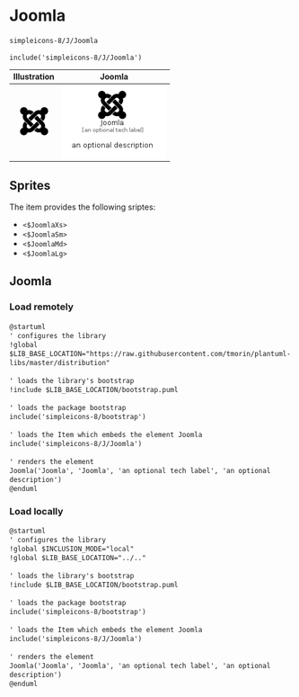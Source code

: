 # Joomla


```text
simpleicons-8/J/Joomla
```

```text
include('simpleicons-8/J/Joomla')
```



| Illustration | Joomla |
| :---: | :---: |
| ![illustration for Illustration](../../simpleicons-8/J/Joomla.png) | ![illustration for Joomla](../../simpleicons-8/J/Joomla.Local.png) |



## Sprites
The item provides the following sriptes:

- `<$JoomlaXs>`
- `<$JoomlaSm>`
- `<$JoomlaMd>`
- `<$JoomlaLg>`





## Joomla

### Load remotely
```plantuml
@startuml
' configures the library
!global $LIB_BASE_LOCATION="https://raw.githubusercontent.com/tmorin/plantuml-libs/master/distribution"

' loads the library's bootstrap
!include $LIB_BASE_LOCATION/bootstrap.puml

' loads the package bootstrap
include('simpleicons-8/bootstrap')

' loads the Item which embeds the element Joomla
include('simpleicons-8/J/Joomla')

' renders the element
Joomla('Joomla', 'Joomla', 'an optional tech label', 'an optional description')
@enduml
```

### Load locally
```plantuml
@startuml
' configures the library
!global $INCLUSION_MODE="local"
!global $LIB_BASE_LOCATION="../.."

' loads the library's bootstrap
!include $LIB_BASE_LOCATION/bootstrap.puml

' loads the package bootstrap
include('simpleicons-8/bootstrap')

' loads the Item which embeds the element Joomla
include('simpleicons-8/J/Joomla')

' renders the element
Joomla('Joomla', 'Joomla', 'an optional tech label', 'an optional description')
@enduml
```

